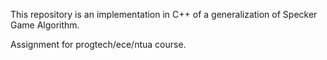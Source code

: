 This repository is an implementation in C++ of a generalization of Specker Game Algorithm.

Assignment for progtech/ece/ntua course.
